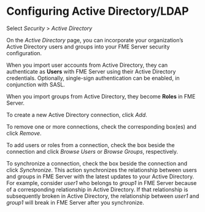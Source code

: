 # Configuring Active Directory/LDAP #

Select *Security* > *Active Directory*

On the *Active Directory* page, you can incorporate your organization’s Active Directory users and groups into your FME Server security configuration.

When you import user accounts from Active Directory, they can authenticate as **Users** with FME Server using their Active Directory credentials. Optionally, single-sign authentication can be enabled, in conjunction with SASL.

When you import groups from Active Directory, they become **Roles** in FME Server.

To create a new Active Directory connection, click *Add*.

To remove one or more connections, check the corresponding box(es) and click *Remove*.

To add users or roles from a connection, check the box beside the connection and click *Browse Users* or *Browse Groups*, respectively.

To synchronize a connection, check the box beside the connection and click *Synchronize*. This action synchronizes the relationship between users and groups in FME Server with the latest updates to your Active Directory. For example, consider *user1* who belongs to *group1* in FME Server because of a corresponding relationship in Active Directory. If that relationship is subsequently broken in Active Directory, the relationship between *user1* and *group1* will break in FME Server after you synchronize.